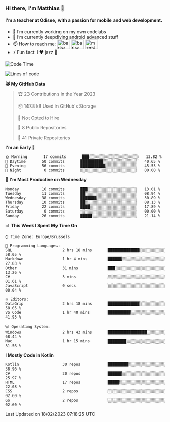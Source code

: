 ### Hi there, I'm Matthias 👋

#### I'm a teacher at Odisee, with a passion for mobile and web development.

- 🔭 I’m currently working on my own codelabs
- 🌱 I’m currently deepdiving android advanced stuff
- 📫 How to reach me: <a href="https://dev.to/batjas" target="_blank"><img align="center" src="https://raw.githubusercontent.com/rahuldkjain/github-profile-readme-generator/master/src/images/icons/Social/devto.svg" alt="batjas" height="30" width="40" /></a>
<a href="https://twitter.com/batjas" target="_blank"><img align="center" src="https://raw.githubusercontent.com/rahuldkjain/github-profile-readme-generator/master/src/images/icons/Social/twitter.svg" alt="batjas" height="30" width="40" /></a>
<a href="https://linkedin.com/in/matthiasdruwé" target="_blank"><img align="center" src="https://raw.githubusercontent.com/rahuldkjain/github-profile-readme-generator/master/src/images/icons/Social/linked-in-alt.svg" alt="matthiasdruwé" height="30" width="40" /></a>
- ⚡ Fun fact: I ❤ jazz 🎷


<!--START_SECTION:waka-->
![Code Time](http://img.shields.io/badge/Code%20Time-653%20hrs%2051%20mins-blue)

![Lines of code](https://img.shields.io/badge/From%20Hello%20World%20I%27ve%20Written-391%20Thousand%20lines%20of%20code-blue)

**🐱 My GitHub Data** 

> 🏆 23 Contributions in the Year 2023
 > 
> 📦 147.8 kB Used in GitHub's Storage 
 > 
> 🚫 Not Opted to Hire
 > 
> 📜 8 Public Repositories 
 > 
> 🔑 41 Private Repositories  
 > 
**I'm an Early 🐤** 

```text
🌞 Morning       17 commits       ███░░░░░░░░░░░░░░░░░░░░░░   13.82 % 
🌆 Daytime       50 commits       ██████████░░░░░░░░░░░░░░░   40.65 % 
🌃 Evening       56 commits       ███████████░░░░░░░░░░░░░░   45.53 % 
🌙 Night          0 commits       ░░░░░░░░░░░░░░░░░░░░░░░░░   00.00 % 

```
📅 **I'm Most Productive on Wednesday** 

```text
Monday          16 commits       ███░░░░░░░░░░░░░░░░░░░░░░   13.01 % 
Tuesday         11 commits       ██░░░░░░░░░░░░░░░░░░░░░░░   08.94 % 
Wednesday       38 commits       ███████░░░░░░░░░░░░░░░░░░   30.89 % 
Thursday        10 commits       ██░░░░░░░░░░░░░░░░░░░░░░░   08.13 % 
Friday          22 commits       ████░░░░░░░░░░░░░░░░░░░░░   17.89 % 
Saturday         0 commits       ░░░░░░░░░░░░░░░░░░░░░░░░░   00.00 % 
Sunday          26 commits       █████░░░░░░░░░░░░░░░░░░░░   21.14 % 

```


📊 **This Week I Spent My Time On** 

```text
⌚︎ Time Zone: Europe/Brussels

💬 Programming Languages: 
SQL                      2 hrs 18 mins       ██████████████░░░░░░░░░░░   58.05 % 
Markdown                 1 hr 4 mins         ██████░░░░░░░░░░░░░░░░░░░   27.03 % 
Other                    31 mins             ███░░░░░░░░░░░░░░░░░░░░░░   13.26 % 
C#                       3 mins              ░░░░░░░░░░░░░░░░░░░░░░░░░   01.61 % 
JavaScript               0 secs              ░░░░░░░░░░░░░░░░░░░░░░░░░   00.04 % 

🔥 Editors: 
DataGrip                 2 hrs 18 mins       ██████████████░░░░░░░░░░░   58.05 % 
VS Code                  1 hr 40 mins        ██████████░░░░░░░░░░░░░░░   41.95 % 

💻 Operating System: 
Windows                  2 hrs 43 mins       █████████████████░░░░░░░░   68.44 % 
Mac                      1 hr 15 mins        ████████░░░░░░░░░░░░░░░░░   31.56 % 

```

**I Mostly Code in Kotlin** 

```text
Kotlin                   30 repos            █████████░░░░░░░░░░░░░░░░   38.96 % 
C#                       20 repos            ██████░░░░░░░░░░░░░░░░░░░   25.97 % 
HTML                     17 repos            █████░░░░░░░░░░░░░░░░░░░░   22.08 % 
CSS                      2 repos             ░░░░░░░░░░░░░░░░░░░░░░░░░   02.60 % 
Go                       2 repos             ░░░░░░░░░░░░░░░░░░░░░░░░░   02.60 % 

```



 Last Updated on 18/02/2023 07:18:25 UTC
<!--END_SECTION:waka-->
